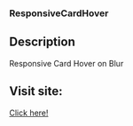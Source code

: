 ### ResponsiveCardHover

## Description

Responsive Card Hover on Blur



## Visit site:

<a href="https://abdellahak.github.io/ResponsiveCardHover/" target="_blank">Click here!</a>

